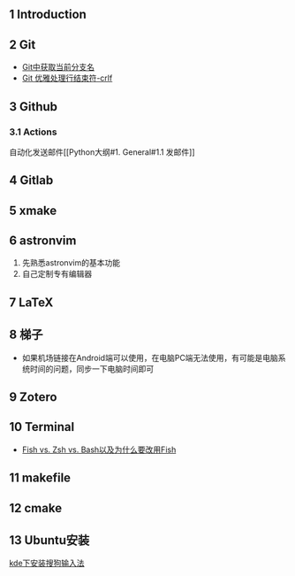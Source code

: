 ## 1 Introduction
## 2 Git
- [Git中获取当前分支名](https://geek-docs.com/git/git-questions/32_git_how_do_i_get_the_current_branch_name_in_git.html)
- [Git 优雅处理行结束符-crlf](https://juejin.cn/post/6942320745494085669)
## 3 Github
### 3.1 Actions
自动化发送邮件[[Python大纲#1. General#1.1 发邮件]]
## 4 Gitlab
## 5 xmake
## 6 astronvim
1. 先熟悉astronvim的基本功能
2. 自己定制专有编辑器

## 7 LaTeX

## 8 梯子
- 如果机场链接在Android端可以使用，在电脑PC端无法使用，有可能是电脑系统时间的问题，同步一下电脑时间即可

## 9 Zotero


## 10 Terminal
- [Fish vs. Zsh vs. Bash以及为什么要改用Fish](https://zhuanlan.zhihu.com/p/152460193)
## 11 makefile
## 12 cmake

## 13 Ubuntu安装
[kde下安装搜狗输入法](https://zhuanlan.zhihu.com/p/278270270)
